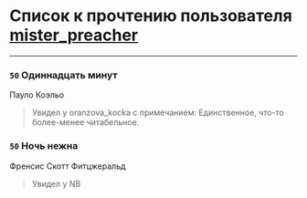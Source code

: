 # Список к прочтению пользователя [mister_preacher](http://vk.com/id242673817)
---

### `50` Одиннадцать минут
Пауло Коэльо
> Увидел у oranzova_kocka с примечанием: Единственное, что-то более-менее читабельное.

### `50` Ночь нежна
Френсис Скотт Фитцжеральд
> Увидел у NB

